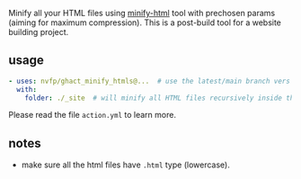 Minify all your HTML files using [minify-html](https://github.com/kangax/html-minifier) tool with prechosen params (aiming for maximum compression). This is a post-build tool for a website building project.

## usage

```yml
- uses: nvfp/ghact_minify_htmls@...  # use the latest/main branch vers is recommended.
  with:
    folder: ./_site  # will minify all HTML files recursively inside this folder (use rel. path, relative to root)
```

Please read the file `action.yml` to learn more.

## notes

- make sure all the html files have `.html` type (lowercase).
